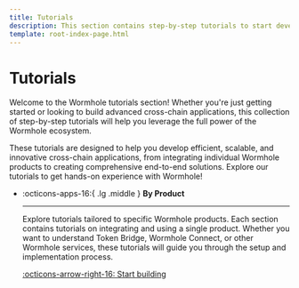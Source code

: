 ```yaml
---
title: Tutorials
description: This section contains step-by-step tutorials to start developing with Wormhole, including creating cross-chain contracts and multichain transfers.
template: root-index-page.html
---
```


# Tutorials

Welcome to the Wormhole tutorials section! Whether you're just getting started or looking to build advanced cross-chain applications, this collection of step-by-step tutorials will help you leverage the full power of the Wormhole ecosystem. 

These tutorials are designed to help you develop efficient, scalable, and innovative cross-chain applications, from integrating individual Wormhole products to creating comprehensive end-to-end solutions. Explore our tutorials to get hands-on experience with Wormhole!

<div class="grid cards" markdown>

-   :octicons-apps-16:{ .lg .middle } **By Product**

    ---

    Explore tutorials tailored to specific Wormhole products. Each section contains tutorials on integrating and using a single product. Whether you want to understand Token Bridge, Wormhole Connect, or other Wormhole services, these tutorials will guide you through the setup and implementation process.

    [:octicons-arrow-right-16: Start building](/docs/tutorials/by-product/)

</div>
